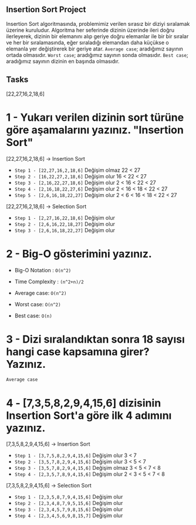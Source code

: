 ## Insertion Sort Project
Insertion Sort algoritmasında, problemimiz verilen sırasız bir diziyi sıralamak üzerine kuruludur. Algoritma her seferinde dizinin üzerinde ileri doğru ilerleyerek, dizinin bir elemanını alıp geriye doğru elemanlar ile bir bir sıralar ve her bir sıralamasında, eğer sıraladığı elemandan daha küçükse o elemanla yer değiştirerek bir geriye atar. 
`Average case`; aradığımız sayının ortada olmasıdır. `Worst case`; aradığımız sayının sonda olmasıdır. `Best case`; aradığımız sayının dizinin en başında olmasıdır.

## Tasks
[22,27,16,2,18,6]

# 1 - Yukarı verilen dizinin sort türüne göre aşamalarını yazınız. "Insertion Sort"

[22,27,16,2,18,6] -> Insertion Sort

- `Step 1 - [22,27,16,2,18,6]` Değişim olmaz    22 < 27
- `Step 2 - [16,22,27,2,18,6]` Değişim olur     16 < 22 < 27
- `Step 3 - [2,16,22,27,18,6]` Değişim olur     2  < 16 < 22 < 27
- `Step 4 - [2,16,18,22,27,6]` Değişim olur     2  < 16 < 18 < 22 < 27
- `Step 5 - [2,6,16,18,22,27]` Değişim olur     2  < 6  < 16 < 18 < 22 < 27

[22,27,16,2,18,6] -> Selection Sort

- `Step 1 - [2,27,16,22,18,6]` Değişim olur     
- `Step 2 - [2,6,16,22,18,27]` Değişim olur     
- `Step 3 - [2,6,16,18,22,27]` Değişim olur 


# 2 - Big-O gösterimini yazınız.
- Big-O Notation : `O(n^2)`

- Time Complexity : `(n^2+n)/2`

- Average case: `O(n^2)`

- Worst case: `O(n^2)`

- Best case: `O(n)`

# 3 - Dizi sıralandıktan sonra 18 sayısı hangi case kapsamına girer? Yazınız.
`Average case`

# 4 - [7,3,5,8,2,9,4,15,6] dizisinin Insertion Sort'a göre ilk 4 adımını yazınız.
[7,3,5,8,2,9,4,15,6] -> Insertion Sort

- `Step 1 - [3,7,5,8,2,9,4,15,6]` Değişim olur  3 < 7
- `Step 2 - [3,5,7,8,2,9,4,15,6]` Değişim olur  3 < 5 < 7
- `Step 3 - [3,5,7,8,2,9,4,15,6]` Değişim olmaz 3 < 5 < 7 < 8
- `Step 4 - [2,3,5,7,8,9,4,15,6]` Değişim olur  2 < 3 < 5 < 7 < 8

[7,3,5,8,2,9,4,15,6] -> Selection Sort

- `Step 1 - [2,3,5,8,7,9,4,15,6]` Değişim olur  
- `Step 2 - [2,3,4,8,7,9,5,15,6]` Değişim olur  
- `Step 3 - [2,3,4,5,7,9,8,15,6]` Değişim olur  
- `Step 4 - [2,3,4,5,6,9,8,15,7]` Değişim olur  